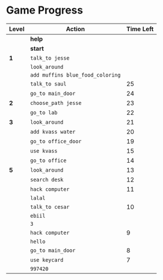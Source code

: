 # Game Progress

| **Level** | **Action**                         | **Time Left** |
|-----------|------------------------------------|---------------|
|           | **help**                           |               |
|           | **start**                          |               |
| **1**     | `talk_to jesse`                    |               |
|           | `look_around`                      |               |
|           | `add muffins blue_food_coloring`   |               |
|           | `talk_to saul`                     | 25            |
|           | `go_to main_door`                  | 24            |
| **2**     | `choose_path jesse`                | 23            |
|           | `go_to lab`                        | 22            |
| **3**     | `look_around`                      | 21            |
|           | `add kvass water`                  | 20            |
|           | `go_to office_door`                | 19            |
|           | `use kvass`                        | 15            |
|           | `go_to office`                     | 14            |
| **5**     | `look_around`                      | 13            |
|           | `search desk`                      | 12            |
|           | `hack computer`                    | 11            |
|           | `lalal`                            |               |
|           | `talk_to cesar`                    | 10            |
|           | `ebiil`                            |               |
|           | `3`                                |               |
|           | `hack computer`                    | 9             |
|           | `hello`                            |               |
|           | `go_to main_door`                  | 8             |
|           | `use keycard`                      | 7             |
|           | `997420`                           |               |
